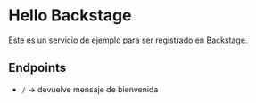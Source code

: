 # Hello Backstage

Este es un servicio de ejemplo para ser registrado en Backstage.

## Endpoints

- `/` → devuelve mensaje de bienvenida

